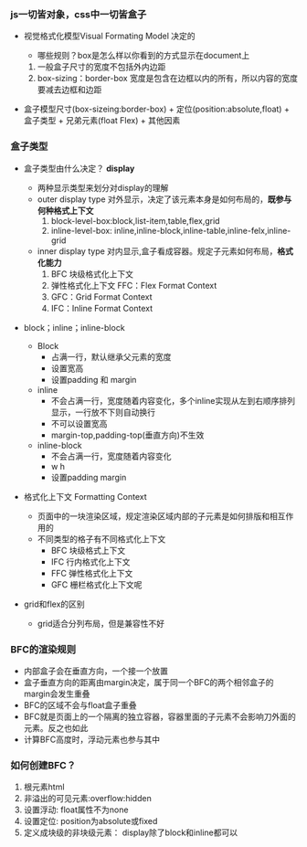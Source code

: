 ### js一切皆对象，css中一切皆盒子
- 视觉格式化模型Visual Formating Model 决定的
    - 哪些规则？box是怎么样以你看到的方式显示在document上
    1. 一般盒子尺寸的宽度不包括外内边距
    2. box-sizing：border-box 宽度是包含在边框以内的所有，所以内容的宽度要减去边框和边距

- 盒子模型尺寸(box-sizeing:border-box) + 定位(position:absolute,float) + 盒子类型 + 兄弟元素(float Flex) + 其他因素

### 盒子类型
- 盒子类型由什么决定？ **display**
     - 两种显示类型来划分对display的理解
     - outer display type 对外显示，决定了该元素本身是如何布局的，**既参与何种格式上下文**
        1. block-level-box:block,list-item,table,flex,grid
        2. inline-level-box: inline,inline-block,inline-table,inline-felx,inline-grid
     - inner display type 对内显示,盒子看成容器。规定子元素如何布局，**格式化能力**
        1. BFC 块级格式化上下文
        2. 弹性格式化上下文 FFC：Flex Format Context
        3. GFC：Grid Format Context
        4. IFC：Inline Format Context

- block；inline；inline-block
    -  Block
        - 占满一行，默认继承父元素的宽度
        - 设置宽高
        - 设置padding 和 margin
    - inline
        - 不会占满一行，宽度随着内容变化，多个inline实现从左到右顺序排列显示，一行放不下则自动换行
        - 不可以设置宽高
        - margin-top,padding-top(垂直方向)不生效 
    - inline-block
        - 不会占满一行，宽度随着内容变化
        - w h
        - 设置padding margin

- 格式化上下文 Formatting Context
    - 页面中的一块渲染区域，规定渲染区域内部的子元素是如何排版和相互作用的
    - 不同类型的格子有不同格式化上下文
        - BFC 块级格式上下文
        - IFC 行内格式化上下文
        - FFC 弹性格式化上下文
        - GFC 栅栏格式化上下文呢

- grid和flex的区别
    - grid适合分列布局，但是兼容性不好


### BFC的渲染规则
- 内部盒子会在垂直方向，一个接一个放置
- 盒子垂直方向的距离由margin决定，属于同一个BFC的两个相邻盒子的margin会发生重叠
- BFC的区域不会与float盒子重叠
- BFC就是页面上的一个隔离的独立容器，容器里面的子元素不会影响刀外面的元素。反之也如此
- 计算BFC高度时，浮动元素也参与其中
### 如何创建BFC？
1. 根元素html
2. 非溢出的可见元素:overflow:hidden
3. 设置浮动: float属性不为none
4. 设置定位: position为absolute或fixed
5. 定义成块级的非块级元素： display除了block和inline都可以

